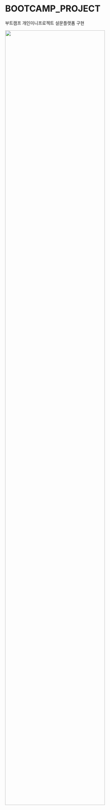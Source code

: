 # BOOTCAMP_PROJECT
부트캠프 개인미니프로젝트 설문플랫폼 구현

<img width="80%" src="https://user-images.githubusercontent.com/105297068/167791702-bae3afb1-e381-47e2-b6de-54f8c03688e4.gif"/>
